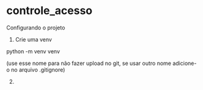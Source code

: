 # controle_acesso

Configurando o projeto

1. Crie uma venv

python -m venv venv

(use esse nome para não fazer upload no git, se usar outro nome adicione-o no arquivo .gitignore)

2. 